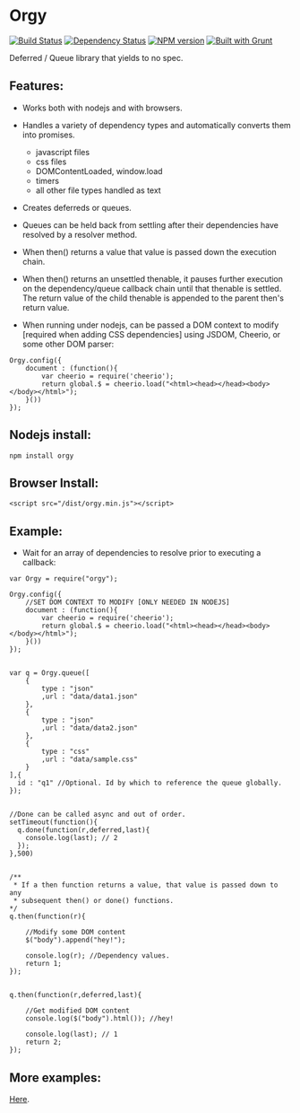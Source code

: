 Orgy
====

[![Build Status](https://travis-ci.org/tecfu/orgy-js.svg?branch=master)](https://travis-ci.org/tecfu/orgy-js) [![Dependency Status](https://david-dm.org/tecfu/orgy-js.png)](https://david-dm.org/tecfu/orgy-js) [![NPM version](https://badge.fury.io/js/orgy.svg)](http://badge.fury.io/js/orgy) [![Built with Grunt](https://cdn.gruntjs.com/builtwith.png)](http://gruntjs.com/)

Deferred / Queue library that yields to no spec.  

## Features:
- Works both with nodejs and with browsers. 
- Handles a variety of dependency types and automatically converts them into promises.
    - javascript files
    - css files
    - DOMContentLoaded, window.load
    - timers
    - all other file types handled as text

- Creates deferreds or queues.
- Queues can be held back from settling after their dependencies have resolved by a resolver method. 
- When then() returns a value that value is passed down the execution chain.
- When then() returns an unsettled thenable, it pauses further execution on the dependency/queue callback chain until that thenable is settled. The return value of the child thenable is appended to the parent then's return value.
- When running under nodejs, can be passed a DOM context to modify [required when adding CSS dependencies] using JSDOM, Cheerio, or some other DOM parser: 
```
Orgy.config({
    document : (function(){
        var cheerio = require('cheerio');
        return global.$ = cheerio.load("<html><head></head><body></body></html>");
    }())
});
```

## Nodejs install:

```
npm install orgy
```

## Browser Install:

```
<script src="/dist/orgy.min.js"></script>
```

## Example:

- Wait for an array of dependencies to resolve prior to executing a callback:


```
var Orgy = require("orgy");

Orgy.config({
    //SET DOM CONTEXT TO MODIFY [ONLY NEEDED IN NODEJS]
    document : (function(){
        var cheerio = require('cheerio');
        return global.$ = cheerio.load("<html><head></head><body></body></html>");
    }())
});


var q = Orgy.queue([
    {
        type : "json"
        ,url : "data/data1.json"
    },
    {
        type : "json"
        ,url : "data/data2.json"
    },
    {
        type : "css"
        ,url : "data/sample.css"
    }
],{
  id : "q1" //Optional. Id by which to reference the queue globally.
});


//Done can be called async and out of order.
setTimeout(function(){
  q.done(function(r,deferred,last){ 
    console.log(last); // 2
  });
},500)


/**
 * If a then function returns a value, that value is passed down to any
 * subsequent then() or done() functions.
*/
q.then(function(r){

    //Modify some DOM content
    $("body").append("hey!");

    console.log(r); //Dependency values.
    return 1;
});


q.then(function(r,deferred,last){

    //Get modified DOM content
    console.log($("body").html()); //hey!

    console.log(last); // 1
    return 2;
});
```

## More examples:

[Here](https://github.com/tecfu/orgy/tree/master/demos).
